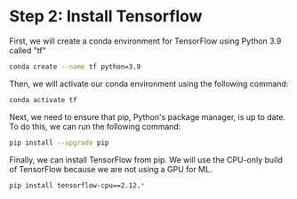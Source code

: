 # Step 2: Install Tensorflow

First, we will create a conda environment for TensorFlow using Python 3.9 called "tf"
```bash
conda create --name tf python=3.9
```

Then, we will activate our conda environment using the following command:
```bash
conda activate tf
```

Next, we need to ensure that pip, Python's package manager, is up to date. To do this, we can run the following command:

```bash
pip install --upgrade pip
```
Finally, we can install TensorFlow from pip. We will use the CPU-only build of TensorFlow because we are not using a GPU for ML.

```bash
pip install tensorflow-cpu==2.12.*
```

